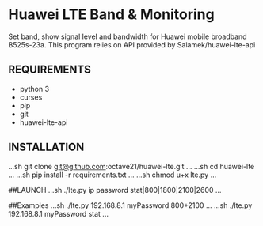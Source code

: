# Huawei LTE Band & Monitoring

Set band, show signal level and bandwidth for Huawei mobile broadband B525s-23a. 
This program relies on API provided by Salamek/huawei-lte-api

## REQUIREMENTS
* python 3
* curses
* pip
* git
* huawei-lte-api

## INSTALLATION
...sh
 git clone git@github.com:octave21/huawei-lte.git
...
...sh
cd huawei-lte
...
...sh
pip install -r requirements.txt
...
...sh
chmod u+x lte.py
...

##LAUNCH
...sh
./lte.py ip password stat|800|1800|2100|2600
...

##Examples
...sh
./lte.py 192.168.8.1 myPassword 800+2100
...
...sh
./lte.py 192.168.8.1 myPassword stat
...


